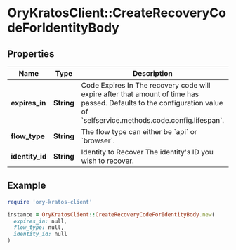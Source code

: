 # OryKratosClient::CreateRecoveryCodeForIdentityBody

## Properties

| Name | Type | Description | Notes |
| ---- | ---- | ----------- | ----- |
| **expires_in** | **String** | Code Expires In  The recovery code will expire after that amount of time has passed. Defaults to the configuration value of &#x60;selfservice.methods.code.config.lifespan&#x60;. | [optional] |
| **flow_type** | **String** | The flow type can either be &#x60;api&#x60; or &#x60;browser&#x60;. | [optional] |
| **identity_id** | **String** | Identity to Recover  The identity&#39;s ID you wish to recover. |  |

## Example

```ruby
require 'ory-kratos-client'

instance = OryKratosClient::CreateRecoveryCodeForIdentityBody.new(
  expires_in: null,
  flow_type: null,
  identity_id: null
)
```

